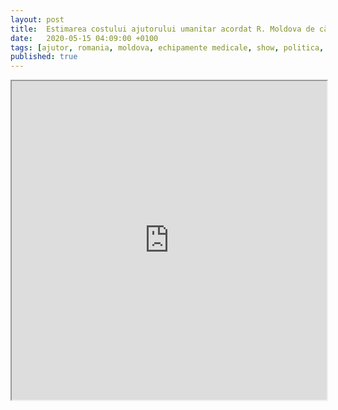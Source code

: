 ```yaml
---
layout: post
title:  Estimarea costului ajutorului umanitar acordat R. Moldova de către România
date:   2020-05-15 04:09:00 +0100
tags: [ajutor, romania, moldova, echipamente medicale, show, politica, ambasador]
published: true
---
```


<iframe width="100%" height="510px" src="https://docs.google.com/spreadsheets/d/e/2PACX-1vT8QwUp8OBJ5yUDgUL7Ti2UR5ky00J5J0gNXjOkSu53wIw4b-Eih6UzwO0sTvG4vTylhwTRLYXHuhjv/pubhtml?gid=1832104424&amp;single=true&amp;widget=true&amp;headers=false"></iframe>